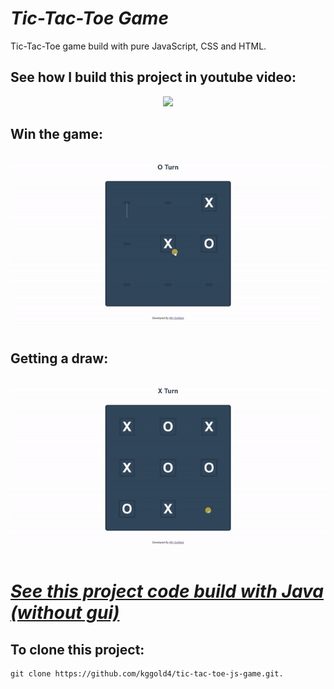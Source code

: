 # <i>Tic-Tac-Toe Game</i>

Tic-Tac-Toe game build with pure JavaScript, CSS and HTML.

## See how I build this project in youtube video:

<p align="center">
    <a href="https://www.youtube.com/watch?v=mcjz67BQ-IE"><img src="https://i.ytimg.com/vi/mcjz67BQ-IE/maxresdefault.jpg"></a>
</p>

## Win the game:

<p align="center">
    <img src="https://github.com/kggold4/tic-tac-toe-js-game/blob/main/gifs/x.gif">
</p>

## Getting a draw:

<p align="center">
    <img src="https://github.com/kggold4/tic-tac-toe-js-game/blob/main/gifs/draw.gif">
</p>


# <i>[See this project code build with Java (without gui)](https://github.com/kggold4/tic-tac-toe-java-game.git)</i>


## To clone this project:


```
git clone https://github.com/kggold4/tic-tac-toe-js-game.git.
```
